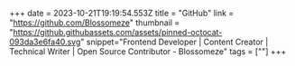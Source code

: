 +++
date = 2023-10-21T19:19:54.553Z
title = "GitHub"
link = "https://github.com/Blossomeze"
thumbnail = "https://github.githubassets.com/assets/pinned-octocat-093da3e6fa40.svg"
snippet="Frontend Developer | Content Creator | Technical Writer | Open Source Contributor - Blossomeze"
tags = [""]
+++
